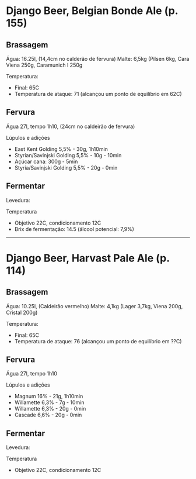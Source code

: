 # Django Beer, Belgian Bonde Ale (p. 155)

## Brassagem 

Água: 16.25l, (14,4cm no calderão de fervura)
Malte: 6,5kg (Pilsen 6kg, Cara Viena 250g, Caramunich I 250g

Temperatura: 
* Final: 65C
* Temperatura de ataque: 71 (alcançou um ponto de equilíbrio em 62C)

## Fervura

Água 27l, tempo 1h10, (24cm no caldeirão de fervura)

Lúpulos e adições

* East Kent Golding 5,5% - 30g, 1h10min 
* Styrian/Savinjski Golding 5,5% - 10g - 10min
* Açúcar cana: 300g - 5min
* Styria/Savinjski Golding 5,5% - 20g - 0min

## Fermentar

Levedura: 

Temperatura
* Objetivo 22C, condicionamento 12C
* Brix de fermentação: 14.5 (álcool potencial: 7,9%)

---

# Django Beer, Harvast Pale Ale (p. 114)

## Brassagem 

Água: 10.25l, (Caldeirão vermelho)
Malte: 4,1kg (Lager 3,7kg, Viena 200g, Cristal 200g)

Temperatura: 
* Final: 65C
* Temperatura de ataque: 76 (alcançou um ponto de equilíbrio em ??C)

## Fervura

Água 27l, tempo 1h10

Lúpulos e adições

* Magnum 16% - 21g, 1h10min 
* Willamette 6,3% - 7g - 10min
* Willamette 6,3% - 20g - 0min
* Cascade 6,6% - 20g - 0min

## Fermentar

Levedura: 

Temperatura
* Objetivo 22C, condicionamento 12C
